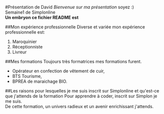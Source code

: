 #Présentation de David
*Bienvenue sur ma présentation* soyez :)  
Semaine1 de Simplonline  
__Un embryon ce fichier README est__  

##Mon expérience professionnelle
Diverse et variée mon expérience professionnelle est:  
1. Maroquinier  
2. Réceptionniste  
3. Livreur  


##Mes formations
Toujours très formatrices mes formations furent.  
* Opérateur en confection de vêtement de cuir,
* BTS Tourisme,
* BPREA de maraichage BIO.


##Les raisons pour lesquelles je me suis inscrit sur Simplonline et qu'est-ce que j'attends de la formation
Pour apprendre à coder, inscrit sur Simplon je me suis.  
De cette formation, un univers radieux et un avenir enrichissant j'attends.  